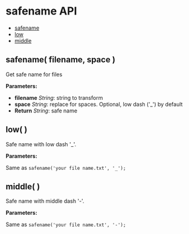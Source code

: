 safename API
============


- [safename](#safename)
- [low](#low)
- [middle](#middle)

<a name="safename"></a>
safename( filename, space )
------------------------------------------------------------

Get safe name for files

**Parameters:**

- **filename** *String*: string to transform
- **space** *String*: replace for spaces. Optional, low dash (&#x27;_&#x27;) by default
- **Return** *String*: safe name




<a name="low"></a>
low(  )
------------------------------------------------------------

Safe name with low dash '_'.

**Parameters:**



Same as `safename('your file name.txt', '_');`

<a name="middle"></a>
middle(  )
------------------------------------------------------------

Safe name with middle dash '-'.

**Parameters:**



Same as `safename('your file name.txt', '-');`


